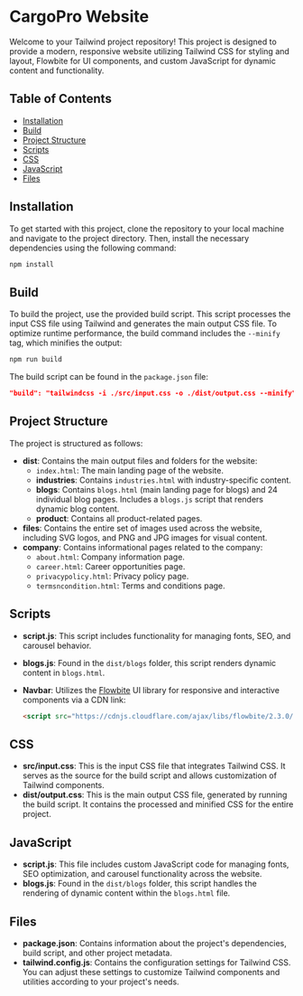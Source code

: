# CargoPro Website

Welcome to your Tailwind project repository! This project is designed to provide a modern, responsive website utilizing Tailwind CSS for styling and layout, Flowbite for UI components, and custom JavaScript for dynamic content and functionality.

## Table of Contents
- [Installation](#installation)
- [Build](#build)
- [Project Structure](#project-structure)
- [Scripts](#scripts)
- [CSS](#css)
- [JavaScript](#javascript)
- [Files](#files)

## Installation

To get started with this project, clone the repository to your local machine and navigate to the project directory. Then, install the necessary dependencies using the following command:

```bash
npm install
```

## Build

To build the project, use the provided build script. This script processes the input CSS file using Tailwind and generates the main output CSS file. To optimize runtime performance, the build command includes the `--minify` tag, which minifies the output:

```bash
npm run build
```

The build script can be found in the `package.json` file:

```json
"build": "tailwindcss -i ./src/input.css -o ./dist/output.css --minify"
```

## Project Structure

The project is structured as follows:

- **dist**: Contains the main output files and folders for the website:
    - `index.html`: The main landing page of the website.
    - **industries**: Contains `industries.html` with industry-specific content.
    - **blogs**: Contains `blogs.html` (main landing page for blogs) and 24 individual blog pages. Includes a `blogs.js` script that renders dynamic blog content.
    - **product**: Contains all product-related pages.
- **files**: Contains the entire set of images used across the website, including SVG logos, and PNG and JPG images for visual content.
- **company**: Contains informational pages related to the company:
    - `about.html`: Company information page.
    - `career.html`: Career opportunities page.
    - `privacypolicy.html`: Privacy policy page.
    - `termsncondition.html`: Terms and conditions page.

## Scripts

- **script.js**: This script includes functionality for managing fonts, SEO, and carousel behavior.
- **blogs.js**: Found in the `dist/blogs` folder, this script renders dynamic content in `blogs.html`.
- **Navbar**: Utilizes the [Flowbite](https://flowbite.com/) UI library for responsive and interactive components via a CDN link:

    ```html
    <script src="https://cdnjs.cloudflare.com/ajax/libs/flowbite/2.3.0/flowbite.min.js"></script>
    ```

## CSS

- **src/input.css**: This is the input CSS file that integrates Tailwind CSS. It serves as the source for the build script and allows customization of Tailwind components.
- **dist/output.css**: This is the main output CSS file, generated by running the build script. It contains the processed and minified CSS for the entire project.

## JavaScript

- **script.js**: This file includes custom JavaScript code for managing fonts, SEO optimization, and carousel functionality across the website.
- **blogs.js**: Found in the `dist/blogs` folder, this script handles the rendering of dynamic content within the `blogs.html` file.

## Files

- **package.json**: Contains information about the project's dependencies, build script, and other project metadata.
- **tailwind.config.js**: Contains the configuration settings for Tailwind CSS. You can adjust these settings to customize Tailwind components and utilities according to your project's needs.

